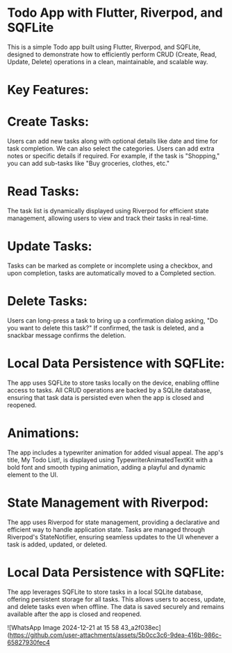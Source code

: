 # Todo App with Flutter, Riverpod, and SQFLite
This is a simple Todo app built using Flutter, Riverpod, and SQFLite, designed to demonstrate how to efficiently perform CRUD (Create, Read, Update, Delete) operations in a clean, maintainable, and scalable way.

# Key Features:
# Create Tasks: 
Users can add new tasks along with optional details like date and time for task completion. We can also select the categories. Users can add extra notes or specific details if required. For example, if the task is "Shopping," you can add sub-tasks like "Buy groceries, clothes, etc."
# Read Tasks: 
The task list is dynamically displayed using Riverpod for efficient state management, allowing users to view and track their tasks in real-time.
# Update Tasks: 
Tasks can be marked as complete or incomplete using a checkbox, and upon completion, tasks are automatically moved to a Completed section.
# Delete Tasks:
Users can long-press a task to bring up a confirmation dialog asking, "Do you want to delete this task?" If confirmed, the task is deleted, and a snackbar message confirms the deletion.

# Local Data Persistence with SQFLite: 
The app uses SQFLite to store tasks locally on the device, enabling offline access to tasks. All CRUD operations are backed by a SQLite database, ensuring that task data is persisted even when the app is closed and reopened.
# Animations: 
The app includes a typewriter animation for added visual appeal. The app's title, My Todo List!, is displayed using TypewriterAnimatedTextKit with a bold font and smooth typing animation, adding a playful and dynamic element to the UI.

# State Management with Riverpod:
The app uses Riverpod for state management, providing a declarative and efficient way to handle application state. Tasks are managed through Riverpod's StateNotifier, ensuring seamless updates to the UI whenever a task is added, updated, or deleted.
# Local Data Persistence with SQFLite:
The app leverages SQFLite to store tasks in a local SQLite database, offering persistent storage for all tasks. This allows users to access, update, and delete tasks even when offline. The data is saved securely and remains available after the app is closed and reopened.

![WhatsApp Image 2024-12-21 at 15 58 43_a2f038ec](https://github.com/user-attachments/assets/5b0cc3c6-9dea-416b-986c-65827930fec4




